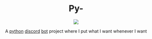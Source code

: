 <div align=center>

  # Py-

  ![](https://img.shields.io/badge/python-v3.11+-blue)

  A [python](https://python.org/) [discord](https://discord.com) [bot](https://discord.com/build) project where I put what I want whenever I want
</div>
